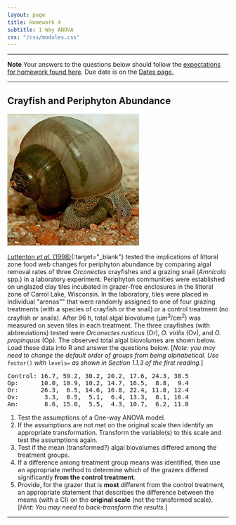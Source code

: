 ```yaml
---
layout: page
title: Homework 4
subtitle: 1-Way ANOVA
css: "/css/modules.css"
---
```


----

<div class="alert alert-warning">
  <strong>Note</strong> Your answers to the questions below should follow the <a href="../../resources/hwformat" target="_blank">expectations for homework found here</a>. Due date is on the <a href="../../resources/Dates-Current" target="_blank">Dates page.</a>
</div>

----

## Crayfish and Periphyton Abundance
<img src="../zimgs/snail-grazing.jpg" alt="Snail grazing" class="img-right">

[Luttenton *et al.* (1998)](http://booksandjournals.brillonline.com/content/journals/10.1163/156854098x00860){:target="_blank"} tested the implications of littoral zone food web changes for periphyton abundance by comparing algal removal rates of three *Orconectes* crayfishes and a grazing snail (*Amnicola* spp.) in a laboratory experiment. Periphyton communities were established on unglazed clay tiles incubated in grazer-free enclosures in the littoral zone of Carrol Lake, Wisconsin. In the laboratory, tiles were placed in individual "arenas"" that were randomly assigned to one of four grazing treatments (with a species of crayfish or the snail) or a control treatment (no crayfish or snails). After 96 h, total algal biovolume (&mu;m<sup>3</sup>/cm<sup>2</sup>) was measured on seven tiles in each treatment. The three crayfishes (with abbreviations) tested were *Orconectes rusticus* (Or), *O. virilis* (Ov), and *O. propinquus* (Op). The observed total algal biovolumes are shown below. Load these data into R and answer the questions below. [*Note: you may need to change the default order of groups from being alphabetical. Use* `factor()` *with* `levels=` *as shown in Section 1.1.3 of the first reading.*]

<pre>
Control: 16.7, 59.2, 30.2, 20.2, 17.6, 24.3, 38.5
Op:      10.0, 10.9, 10.2, 14.7, 16.5,  8.8,  9.4 
Or:      26.3,  6.5, 14.6, 16.8, 22.4, 11.8, 12.4
Ov:       3.3,  8.5,  5.1,  6.4, 13.3,  8.1, 16.4
Am:       8.6, 15.0,  5.5,  4.3, 10.7,  6.2, 11.8
</pre>

1. Test the assumptions of a One-way ANOVA model.
1. If the assumptions are not met on the original scale then identify an appropriate transformation. Transform the variable(s) to this scale and test the assumptions again.
1. Test if the mean (transformed?) algal biovolumes differed among the treatment groups.
1. If a difference among treatment group means was identified, then use an appropriate method to determine which of the grazers differed significantly **from the control treatment**.
1. Provide, for the grazer that is **most** different from the control treatment, an appropriate statement that describes the difference between the means (with a CI) on the **original scale** (not the transformed scale). [*Hint: You may need to back-transform the results.*]
      
----
